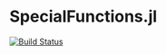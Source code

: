 SpecialFunctions.jl
===================

[![Build Status](https://travis-ci.org/nolta/SpecialFunctions.jl.svg?branch=master)](https://travis-ci.org/nolta/SpecialFunctions.jl)

